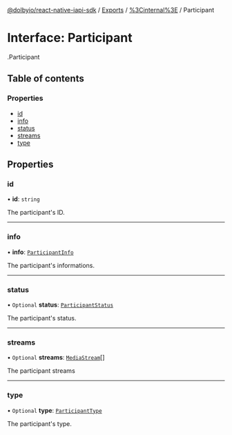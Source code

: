 [@dolbyio/react-native-iapi-sdk](../README.md) / [Exports](../modules.md) / [%3Cinternal%3E](../modules/_internal_.md) / Participant

# Interface: Participant

[<internal>](../modules/_internal_.md).Participant

## Table of contents

### Properties

- [id](_internal_.Participant.md#id)
- [info](_internal_.Participant.md#info)
- [status](_internal_.Participant.md#status)
- [streams](_internal_.Participant.md#streams)
- [type](_internal_.Participant.md#type)

## Properties

### id

• **id**: `string`

The participant's ID.

___

### info

• **info**: [`ParticipantInfo`](_internal_.ParticipantInfo.md)

The participant's informations.

___

### status

• `Optional` **status**: [`ParticipantStatus`](../enums/_internal_.ParticipantStatus.md)

The participant's status.

___

### streams

• `Optional` **streams**: [`MediaStream`](../modules/_internal_.md#mediastream)[]

The participant streams

___

### type

• `Optional` **type**: [`ParticipantType`](../enums/_internal_.ParticipantType.md)

The participant's type.
